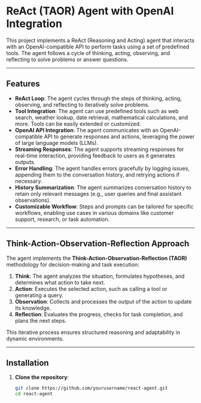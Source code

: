 # ReAct (TAOR) Agent with OpenAI Integration

This project implements a ReAct (Reasoning and Acting) agent that interacts with an OpenAI-compatible API to perform tasks using a set of predefined tools. The agent follows a cycle of thinking, acting, observing, and reflecting to solve problems or answer questions.

---

## Features

- **ReAct Loop**: The agent cycles through the steps of thinking, acting, observing, and reflecting to iteratively solve problems.
- **Tool Integration**: The agent can use predefined tools such as web search, weather lookup, date retrieval, mathematical calculations, and more. Tools can be easily extended or customized.
- **OpenAI API Integration**: The agent communicates with an OpenAI-compatible API to generate responses and actions, leveraging the power of large language models (LLMs).
- **Streaming Responses**: The agent supports streaming responses for real-time interaction, providing feedback to users as it generates outputs.
- **Error Handling**: The agent handles errors gracefully by logging issues, appending them to the conversation history, and retrying actions if necessary.
- **History Summarization**: The agent summarizes conversation history to retain only relevant messages (e.g., user queries and final assistant observations).
- **Customizable Workflow**: Steps and prompts can be tailored for specific workflows, enabling use cases in various domains like customer support, research, or task automation.

---

## Think-Action-Observation-Reflection Approach

The agent implements the **Think-Action-Observation-Reflection (TAOR)** methodology for decision-making and task execution:

1. **Think**: The agent analyzes the situation, formulates hypotheses, and determines what action to take next.
2. **Action**: Executes the selected action, such as calling a tool or generating a query.
3. **Observation**: Collects and processes the output of the action to update its knowledge.
4. **Reflection**: Evaluates the progress, checks for task completion, and plans the next steps.

This iterative process ensures structured reasoning and adaptability in dynamic environments.

---

## Installation

1. **Clone the repository**:
   ```bash
   git clone https://github.com/yourusername/react-agent.git
   cd react-agent
